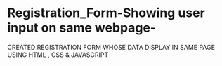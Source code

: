 # Registration_Form-Showing user input on same webpage-
CREATED REGISTRATION FORM WHOSE DATA DISPLAY IN SAME PAGE  USING HTML , CSS &amp; JAVASCRIPT
